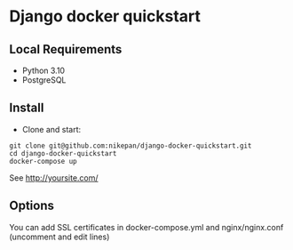 # Django docker quickstart

## Local Requirements
- Python 3.10
- PostgreSQL


## Install
- Clone and start:
```
git clone git@github.com:nikepan/django-docker-quickstart.git  
cd django-docker-quickstart  
docker-compose up  
```
See http://yoursite.com/

## Options
You can add SSL certificates in docker-compose.yml and nginx/nginx.conf (uncomment and edit lines)

